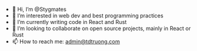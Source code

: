 - 👋 Hi, I’m @Stygmates
- 👀 I’m interested in web dev and best programming practices
- 🌱 I’m currently writing code in React and Rust
- 💞️ I’m looking to collaborate on open source projects, mainly in React or Rust
- 📫 How to reach me: admin@tdtruong.com
